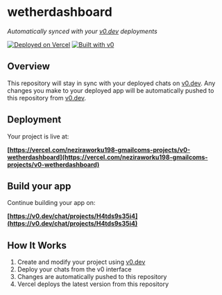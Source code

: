 # wetherdashboard

*Automatically synced with your [v0.dev](https://v0.dev) deployments*

[![Deployed on Vercel](https://img.shields.io/badge/Deployed%20on-Vercel-black?style=for-the-badge&logo=vercel)](https://vercel.com/neziraworku198-gmailcoms-projects/v0-wetherdashboard)
[![Built with v0](https://img.shields.io/badge/Built%20with-v0.dev-black?style=for-the-badge)](https://v0.dev/chat/projects/H4tds9s35i4)

## Overview

This repository will stay in sync with your deployed chats on [v0.dev](https://v0.dev).
Any changes you make to your deployed app will be automatically pushed to this repository from [v0.dev](https://v0.dev).

## Deployment

Your project is live at:

**[https://vercel.com/neziraworku198-gmailcoms-projects/v0-wetherdashboard](https://vercel.com/neziraworku198-gmailcoms-projects/v0-wetherdashboard)**

## Build your app

Continue building your app on:

**[https://v0.dev/chat/projects/H4tds9s35i4](https://v0.dev/chat/projects/H4tds9s35i4)**

## How It Works

1. Create and modify your project using [v0.dev](https://v0.dev)
2. Deploy your chats from the v0 interface
3. Changes are automatically pushed to this repository
4. Vercel deploys the latest version from this repository
